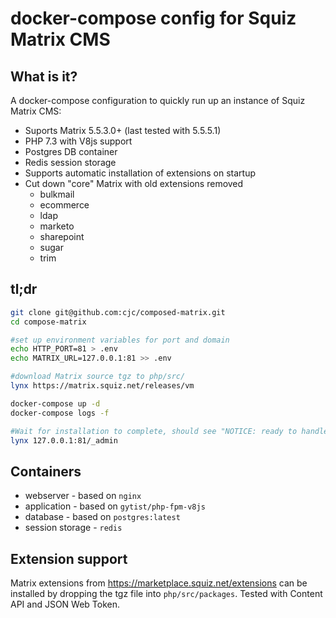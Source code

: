 # docker-compose config for Squiz Matrix CMS

## What is it?

A docker-compose configuration to quickly run up an instance of Squiz Matrix CMS:

* Suports Matrix 5.5.3.0+ (last tested with 5.5.5.1)
* PHP 7.3 with V8js support
* Postgres DB container
* Redis session storage
* Supports automatic installation of extensions on startup
* Cut down "core" Matrix with old extensions removed
  * bulkmail
  * ecommerce
  * ldap
  * marketo
  * sharepoint
  * sugar
  * trim
 
## tl;dr
 
```bash
git clone git@github.com:cjc/composed-matrix.git
cd compose-matrix

#set up environment variables for port and domain
echo HTTP_PORT=81 > .env
echo MATRIX_URL=127.0.0.1:81 >> .env

#download Matrix source tgz to php/src/
lynx https://matrix.squiz.net/releases/vm

docker-compose up -d
docker-compose logs -f

#Wait for installation to complete, should see "NOTICE: ready to handle connections"
lynx 127.0.0.1:81/_admin
```

## Containers

* webserver - based on `nginx`
* application - based on `gytist/php-fpm-v8js`
* database - based on `postgres:latest`
* session storage - `redis`

## Extension support

Matrix extensions from https://marketplace.squiz.net/extensions can be installed by dropping the tgz file into `php/src/packages`. Tested with Content API and JSON Web Token.
